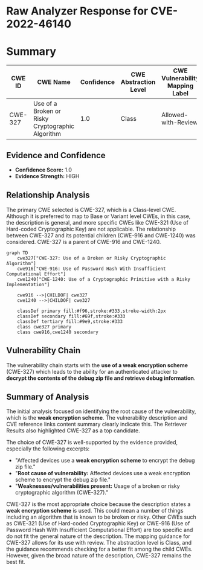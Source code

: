 # Raw Analyzer Response for CVE-2022-46140

# Summary
| CWE ID | CWE Name | Confidence | CWE Abstraction Level | CWE Vulnerability Mapping Label | CWE-Vulnerability Mapping Notes |
|---|---|---|---|---|---|
| CWE-327 | Use of a Broken or Risky Cryptographic Algorithm | 1.0 | Class | Allowed-with-Review | Primary CWE |

## Evidence and Confidence

*   **Confidence Score:** 1.0
*   **Evidence Strength:** HIGH

## Relationship Analysis
The primary CWE selected is CWE-327, which is a Class-level CWE. Although it is preferred to map to Base or Variant level CWEs, in this case, the description is general, and more specific CWEs like CWE-321 (Use of Hard-coded Cryptographic Key) are not applicable. The relationship between CWE-327 and its potential children (CWE-916 and CWE-1240) was considered. CWE-327 is a parent of CWE-916 and CWE-1240.

```mermaid
graph TD
    cwe327["CWE-327: Use of a Broken or Risky Cryptographic Algorithm"]
    cwe916["CWE-916: Use of Password Hash With Insufficient Computational Effort"]
    cwe1240["CWE-1240: Use of a Cryptographic Primitive with a Risky Implementation"]
    
    cwe916 -->|CHILDOF| cwe327
    cwe1240 -->|CHILDOF| cwe327
    
    classDef primary fill:#f96,stroke:#333,stroke-width:2px
    classDef secondary fill:#69f,stroke:#333
    classDef tertiary fill:#9e9,stroke:#333
    class cwe327 primary
    class cwe916,cwe1240 secondary
```

## Vulnerability Chain
The vulnerability chain starts with the **use of a weak encryption scheme** (CWE-327) which leads to the ability for an authenticated attacker to **decrypt the contents of the debug zip file and retrieve debug information**.

## Summary of Analysis
The initial analysis focused on identifying the root cause of the vulnerability, which is the **weak encryption scheme**. The vulnerability description and CVE reference links content summary clearly indicate this. The Retriever Results also highlighted CWE-327 as a top candidate.

The choice of CWE-327 is well-supported by the evidence provided, especially the following excerpts:
*   "Affected devices use a **weak encryption scheme** to encrypt the debug zip file."
*   "**Root cause of vulnerability:** Affected devices use a weak encryption scheme to encrypt the debug zip file."
*   "**Weaknesses/vulnerabilities present:** Usage of a broken or risky cryptographic algorithm (CWE-327)."

CWE-327 is the most appropriate choice because the description states a **weak encryption scheme** is used. This could mean a number of things including an algorithm that is known to be broken or risky. Other CWEs such as CWE-321 (Use of Hard-coded Cryptographic Key) or CWE-916 (Use of Password Hash With Insufficient Computational Effort) are too specific and do not fit the general nature of the description. The mapping guidance for CWE-327 allows for its use with review. The abstraction level is Class, and the guidance recommends checking for a better fit among the child CWEs. However, given the broad nature of the description, CWE-327 remains the best fit.